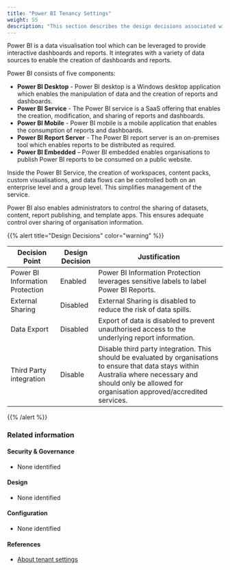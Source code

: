 ```yaml
---
title: "Power BI Tenancy Settings"
weight: 55
description: "This section describes the design decisions associated with configuring Power BI within the Power BI Admin Portal for system(s) built using ASD's Blueprint for Secure Cloud."
---
```

Power BI is a data visualisation tool which can be leveraged to provide interactive dashboards and reports. It integrates with a variety of data sources to enable the creation of dashboards and reports.

Power BI consists of five components:

* **Power BI Desktop** - Power BI desktop is a Windows desktop application which enables the manipulation of data and the creation of reports and dashboards.
* **Power BI Service** - The Power BI service is a SaaS offering that enables the creation, modification, and sharing of reports and dashboards.
* **Power BI Mobile** - Power BI mobile is a mobile application that enables the consumption of reports and dashboards.
* **Power BI Report Server** - The Power BI report server is an on-premises tool which enables reports to be distributed as required.
* **Power BI Embedded** – Power BI embedded enables organisations to publish Power BI reports to be consumed on a public website.

Inside the Power BI Service, the creation of workspaces, content packs, custom visualisations, and data flows can be controlled both on an enterprise level and a group level. This simplifies management of the service.

Power BI also enables administrators to control the sharing of datasets, content, report publishing, and template apps. This ensures adequate control over sharing of organisation information.

{{% alert title="Design Decisions" color="warning" %}}

| Decision Point                  | Design Decision | Justification                                                                                                                                                                                                   |
|---------------------------------|-----------------|-----------------------------------------------------------------------------------------------------------------------------------------------------------------------------------------------------------------|
| Power BI Information Protection | Enabled         | Power BI Information Protection leverages sensitive labels to label Power BI Reports.                                                                                                                           |
| External Sharing                | Disabled        | External Sharing is disabled to reduce the risk of data spills.                                                                                                                                                 |
| Data Export                     | Disabled        | Export of data is disabled to prevent unauthorised access to the underlying report information.                                                                                                                 |
| Third Party integration         | Disable         | Disable third party integration. This should be evaluated by organisations to ensure that data stays within Australia where necessary and should only be allowed for organisation approved/accredited services. |

{{% /alert %}}

### Related information

#### Security & Governance

* None identified

#### Design

* None identified

#### Configuration

* None identified

#### References

* [About tenant settings](https://learn.microsoft.com/power-bi/admin/service-admin-portal-about-tenant-settings)
